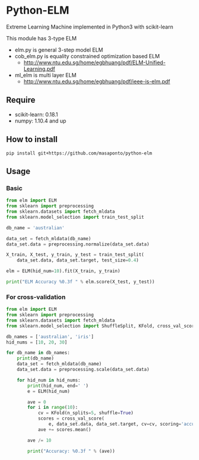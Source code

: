 # Python-ELM
Extreme Learning Machine implemented in Python3 with scikit-learn

This module has 3-type ELM
- elm.py is general 3-step model ELM   
- cob_elm.py is equality constrained optimization based ELM  
  - http://www.ntu.edu.sg/home/egbhuang/pdf/ELM-Unified-Learning.pdf
- ml_elm is multi layer ELM  
  - http://www.ntu.edu.sg/home/egbhuang/pdf/ieee-is-elm.pdf

## Require
- scikit-learn: 0.18.1  
- numpy: 1.10.4 and up  

## How to install 
```
pip install git+https://github.com/masaponto/python-elm
```

## Usage

### Basic

```python
from elm import ELM
from sklearn import preprocessing
from sklearn.datasets import fetch_mldata
from sklearn.model_selection import train_test_split

db_name = 'australian'

data_set = fetch_mldata(db_name)
data_set.data = preprocessing.normalize(data_set.data)

X_train, X_test, y_train, y_test = train_test_split(
    data_set.data, data_set.target, test_size=0.4)

elm = ELM(hid_num=10).fit(X_train, y_train)

print("ELM Accuracy %0.3f " % elm.score(X_test, y_test))
```

### For cross-validation

```python
from elm import ELM
from sklearn import preprocessing
from sklearn.datasets import fetch_mldata
from sklearn.model_selection import ShuffleSplit, KFold, cross_val_score

db_names = ['australian', 'iris']
hid_nums = [10, 20, 30]

for db_name in db_names:
    print(db_name)
    data_set = fetch_mldata(db_name)
    data_set.data = preprocessing.scale(data_set.data)

    for hid_num in hid_nums:
        print(hid_num, end=' ')
        e = ELM(hid_num)

        ave = 0
        for i in range(10):
            cv = KFold(n_splits=5, shuffle=True)
            scores = cross_val_score(
                e, data_set.data, data_set.target, cv=cv, scoring='accuracy', n_jobs=-1)
            ave += scores.mean()

        ave /= 10

        print("Accuracy: %0.3f " % (ave))
```
